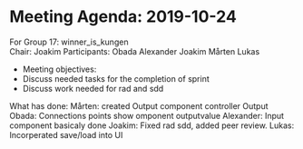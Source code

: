 # Meeting Agenda: 2019-10-24
For Group 17: winner_is_kungen  
Chair: Joakim
Participants: Obada Alexander Joakim Mårten Lukas
 
* Meeting objectives:
* Discuss needed tasks for the completion of sprint
* Discuss work needed for rad and sdd
  
What has done:
  Mårten: created Output component controller Output
  Obada: Connections points show omponent outputvalue
  Alexander: Input component basicaly done
  Joakim: Fixed rad sdd, added peer review.
  Lukas: Incorperated save/load into UI



  
